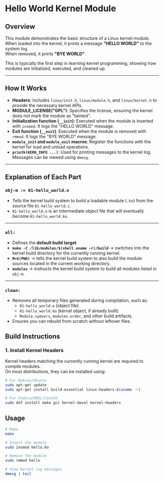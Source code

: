 # Hello World Kernel Module

## Overview
This module demonstrates the basic structure of a Linux kernel module.  
When loaded into the kernel, it prints a message **"HELLO WORLD"** to the system log.  
When removed, it prints **"BYE WORLD"**.  

This is typically the first step in learning kernel programming, showing how modules are initialized, executed, and cleaned up.

---

## How It Works
- **Headers**: Includes `linux/init.h`, `linux/module.h`, and `linux/kernel.h` to provide the necessary kernel APIs.  
- **MODULE_LICENSE("GPL")**: Specifies the license, ensuring the kernel does not mark the module as "tainted".  
- **Initialization function (`__init`)**: Executed when the module is inserted with `insmod`. It logs the "HELLO WORLD" message.  
- **Exit function (`__exit`)**: Executed when the module is removed with `rmmod`. It logs the "BYE WORLD" message.  
- **`module_init` and `module_exit` macros**: Register the functions with the kernel for load and unload operations.  
- **`printk(KERN_INFO ...)`**: Used for printing messages to the kernel log. Messages can be viewed using `dmesg`.  

---

## Explanation of Each Part

### `obj-m := 01-hello_world.o`
- Tells the kernel build system to build a loadable module (`.ko`) from the source file `01-hello_world.c`.  
- `01-hello_world.o` is an intermediate object file that will eventually become `01-hello_world.ko`.  

---

### `all:`
- Defines the **default build target**.  
- **`make -C /lib/modules/$(shell uname -r)/build`** → switches into the kernel build directory for the currently running kernel.  
- **`M=$(PWD)`** → tells the kernel build system to also build the module sources located in the current working directory.  
- **`modules`** → instructs the kernel build system to build all modules listed in `obj-m`.  

---

### `clean:`
- Removes all temporary files generated during compilation, such as:  
  - `01-hello_world.o` (object file)  
  - `01-hello_world.ko` (kernel object, if already built)  
  - `Module.symvers`, `modules.order`, and other build artifacts.  
- Ensures you can rebuild from scratch without leftover files.  


## Build Instructions

### 1. Install Kernel Headers
Kernel headers matching the currently running kernel are required to compile modules.  
On most distributions, they can be installed using:

```bash
# For Debian/Ubuntu
sudo apt-get update
sudo apt-get install build-essential linux-headers-$(uname -r)

# For Fedora/RHEL/CentOS
sudo dnf install make gcc kernel-devel kernel-headers
```

## Usage

```bash
# Make
make

# Insert the module
sudo insmod hello.ko

# Remove the module
sudo rmmod hello

# View kernel log messages
dmesg | tail

